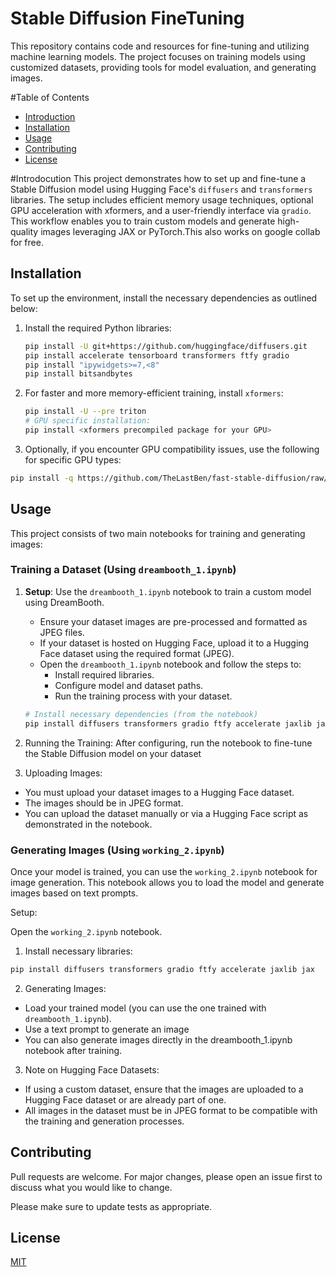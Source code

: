 # Stable Diffusion FineTuning 

This repository contains code and resources for fine-tuning and utilizing machine learning models. The project focuses on training models using customized datasets, providing tools for model evaluation, and generating images.

#Table of Contents
- [Introduction](#introduction)
- [Installation](#Installation)
- [Usage](#usage)
- [Contributing](#contributing)
- [License](#license)

#Introdocution 
This project demonstrates how to set up and fine-tune a Stable Diffusion model using Hugging Face's `diffusers` and `transformers` libraries. The setup includes efficient memory usage techniques, optional GPU acceleration with xformers, and a user-friendly interface via `gradio`. This workflow enables you to train custom models and generate high-quality images leveraging JAX or PyTorch.This also works on google collab for free. 

## Installation
To set up the environment, install the necessary dependencies as outlined below:

1. Install the required Python libraries:
   ```bash
   pip install -U git+https://github.com/huggingface/diffusers.git
   pip install accelerate tensorboard transformers ftfy gradio
   pip install "ipywidgets>=7,<8"
   pip install bitsandbytes
   ```
2. For faster and more memory-efficient training, install `xformers`:
   ```bash
   pip install -U --pre triton
   # GPU specific installation:
   pip install <xformers precompiled package for your GPU>
   ```
3. Optionally, if you encounter GPU compatibility issues, use the following for specific GPU types:
```bash
pip install -q https://github.com/TheLastBen/fast-stable-diffusion/raw/main/precompiled/<your GPU type>/xformers-0.0.13.dev0-py3-none-any.whl
```


## Usage


This project consists of two main notebooks for training and generating images:

### Training a Dataset (Using `dreambooth_1.ipynb`)

1. **Setup**: Use the `dreambooth_1.ipynb` notebook to train a custom model using DreamBooth. 
   - Ensure your dataset images are pre-processed and formatted as JPEG files.
   - If your dataset is hosted on Hugging Face, upload it to a Hugging Face dataset using the required format (JPEG).
   - Open the `dreambooth_1.ipynb` notebook and follow the steps to:
     - Install required libraries.
     - Configure model and dataset paths.
     - Run the training process with your dataset.

   ```bash
   # Install necessary dependencies (from the notebook)
   pip install diffusers transformers gradio ftfy accelerate jaxlib jax

2. Running the Training: After configuring, run the notebook to fine-tune the Stable Diffusion model on your dataset
3. Uploading Images:

- You must upload your dataset images to a Hugging Face dataset.
- The images should be in JPEG format.
- You can upload the dataset manually or via a Hugging Face script as demonstrated in the notebook.

### Generating Images (Using `working_2.ipynb`)
Once your model is trained, you can use the `working_2.ipynb` notebook for image generation. This notebook allows you to load the model and generate images based on text prompts.

Setup:

Open the `working_2.ipynb` notebook.
1. Install necessary libraries:
```bash
pip install diffusers transformers gradio ftfy accelerate jaxlib jax
```
2. Generating Images:
- Load your trained model (you can use the one trained with `dreambooth_1.ipynb`).
- Use a text prompt to generate an image
- You can also generate images directly in the dreambooth_1.ipynb notebook after training.
3. Note on Hugging Face Datasets:
- If using a custom dataset, ensure that the images are uploaded to a Hugging Face dataset or are already part of one.
- All images in the dataset must be in JPEG format to be compatible with the training and generation processes.




## Contributing

Pull requests are welcome. For major changes, please open an issue first
to discuss what you would like to change.

Please make sure to update tests as appropriate.

## License

[MIT](https://choosealicense.com/licenses/mit/)
